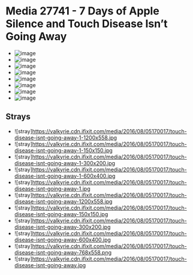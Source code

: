 # Media 27741 - 7 Days of Apple Silence and Touch Disease Isn’t Going Away

- ![image](https://valkyrie.cdn.ifixit.com/media/2016/08/05170017/touch-disease-isnt-going-away.png)
- ![image](https://valkyrie.cdn.ifixit.com/media/2016/08/05170017/touch-disease-isnt-going-away-150x150.png)
- ![image](https://valkyrie.cdn.ifixit.com/media/2016/08/05170017/touch-disease-isnt-going-away-300x200.png)
- ![image](https://valkyrie.cdn.ifixit.com/media/2016/08/05170017/touch-disease-isnt-going-away-600x400.png)
- ![image](https://valkyrie.cdn.ifixit.com/media/2016/08/05170017/touch-disease-isnt-going-away-1200x558.png)
- ![image](https://valkyrie.cdn.ifixit.com/media/2016/08/05170017/touch-disease-isnt-going-away-768x512.png)
- ![image](https://valkyrie.cdn.ifixit.com/media/2016/08/05170017/touch-disease-isnt-going-away-324x216.png)
- ![image](https://valkyrie.cdn.ifixit.com/media/2016/08/05170017/touch-disease-isnt-going-away-450x300.png)

## Strays
- ![stray]https://valkyrie.cdn.ifixit.com/media/2016/08/05170017/touch-disease-isnt-going-away-1-1200x558.jpg
- ![stray]https://valkyrie.cdn.ifixit.com/media/2016/08/05170017/touch-disease-isnt-going-away-1-150x150.jpg
- ![stray]https://valkyrie.cdn.ifixit.com/media/2016/08/05170017/touch-disease-isnt-going-away-1-300x200.jpg
- ![stray]https://valkyrie.cdn.ifixit.com/media/2016/08/05170017/touch-disease-isnt-going-away-1-600x400.jpg
- ![stray]https://valkyrie.cdn.ifixit.com/media/2016/08/05170017/touch-disease-isnt-going-away-1.jpg
- ![stray]https://valkyrie.cdn.ifixit.com/media/2016/08/05170017/touch-disease-isnt-going-away-1200x558.jpg
- ![stray]https://valkyrie.cdn.ifixit.com/media/2016/08/05170017/touch-disease-isnt-going-away-150x150.jpg
- ![stray]https://valkyrie.cdn.ifixit.com/media/2016/08/05170017/touch-disease-isnt-going-away-300x200.jpg
- ![stray]https://valkyrie.cdn.ifixit.com/media/2016/08/05170017/touch-disease-isnt-going-away-600x400.jpg
- ![stray]https://valkyrie.cdn.ifixit.com/media/2016/08/05170017/touch-disease-isnt-going-away-768x558.png
- ![stray]https://valkyrie.cdn.ifixit.com/media/2016/08/05170017/touch-disease-isnt-going-away.jpg
